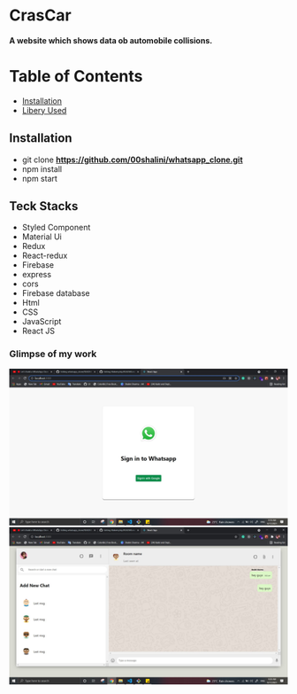 # CrasCar

#### A website which shows data ob automobile collisions.

# Table of Contents

* [Installation](#installation)
* [Libery Used](#libery-used)

## Installation

* git clone **https://github.com/00shalini/whatsapp_clone.git** 
* npm install
* npm start


## Teck Stacks

* Styled Component
* Material Ui
* Redux
* React-redux
* Firebase
* express
* cors
* Firebase database
* Html
* CSS
* JavaScript
* React JS

### Glimpse of my work
![whatsapp](https://github.com/00shalini/whatsapp_clone/blob/master/whatsapp/src/Images/Screenshot%202021-09-17%20091928.jpg)
![Chat](https://github.com/00shalini/whatsapp_clone/blob/master/whatsapp/src/Images/Screenshot%202021-09-17%20092040.jpg)
